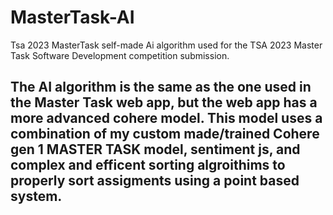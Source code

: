 # MasterTask-AI
Tsa 2023 MasterTask self-made Ai algorithm used for the TSA 2023 Master Task Software Development competition submission.

##  The AI algorithm is the same as the one used in the Master Task web app, but the web app has a more advanced cohere model. This model uses a combination of my custom made/trained Cohere gen 1 MASTER TASK model, sentiment js, and complex and efficent sorting algroithims to properly sort assigments using a point based system.
